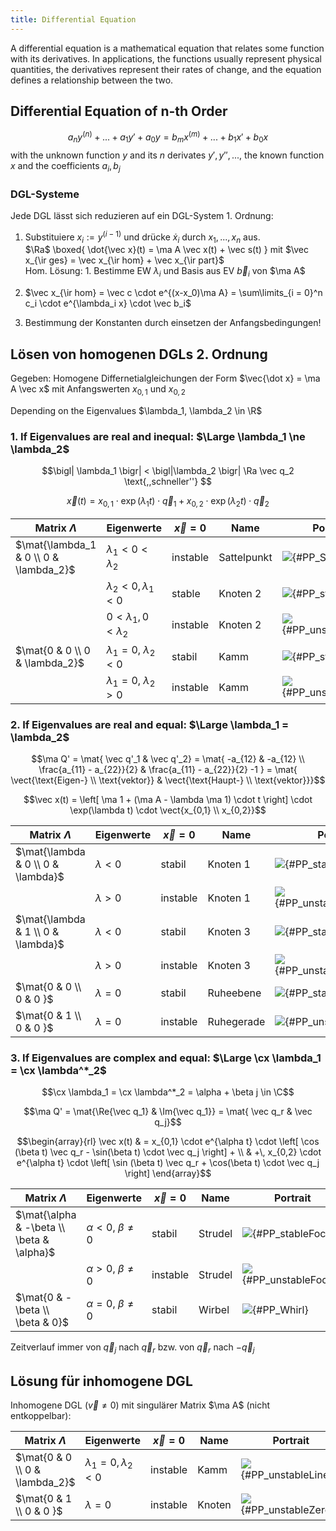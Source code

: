 ```yaml
---
title: Differential Equation
---
```


A differential equation is a mathematical equation that relates some function with its derivatives. In applications, the functions usually represent physical quantities, the derivatives represent their rates of change, and the equation defines a relationship between the two.


## Differential Equation of n-th Order 

$$a_n y^{(n)} + ... + a_1 y' + a_0 y = b_m x^{(m)} + ... + b_1 x' + b_0 x$$
with the unknown function $y$ and its $n$ derivates $y',y'',...$, the known function $x$ and the coefficients $a_i, b_j$



### DGL-Systeme
Jede DGL lässt sich reduzieren auf ein DGL-System 1. Ordnung:

1. Substituiere $x_i := y^{(i-1)}$ und drücke $\dot x_i$ durch $x_1,...,x_n$ aus.</br>
	$\Ra$ \boxed{ \dot{\vec x}(t) = \ma A \vec x(t) + \vec s(t) }  mit $\vec x_{\ir ges} = \vec x_{\ir hom} + \vec x_{\ir part}$</br>
	Hom. Lösung: 1. Bestimme EW $\lambda_i$ und Basis aus EV $\vec b_i$ von $\ma A$

2. $\vec x_{\ir hom} = \vec c \cdot e^{(x-x_0)\ma A} = \sum\limits_{i = 0}^n c_i \cdot e^{\lambda_i x} \cdot \vec b_i$

3. Bestimmung der Konstanten durch einsetzen der Anfangsbedingungen!	




## Lösen von homogenen DGLs 2. Ordnung
Gegeben: Homogene Differnetialgleichungen der Form $\vec{\dot x} =  \ma A \vec x$  mit Anfangswerten $x_{0,1}$ und $x_{0,2}$

Depending on the Eigenvalues $\lambda_1, \lambda_2 \in \R$

### 1. If Eigenvalues are real and inequal: $\Large \lambda_1 \ne \lambda_2$


$$\bigl| \lambda_1 \bigr| < \bigl|\lambda_2 \bigr|   \Ra \vec q_2 \text{,,schneller''} $$

$$\vec x(t) = x_{0,1} \cdot \exp(\lambda_1 t) \cdot \vec q_1 + x_{0,2} \cdot \exp(\lambda_2 t) \cdot \vec q_2$$


<style>.img-fluid{height: 4.5em;}</style>

| Matrix $\Lambda$ | Eigenwerte | $\vec x = 0$ | Name | Portrait |
|------------|--------|--------|--------|-----------------|
|$\mat{\lambda_1 & 0 \\ 0 & \lambda_2}$ | $\lambda_1 < 0 < \lambda_2$     | instable | Sattelpunkt | ![](dgl/PP_Sadle.svg){#PP_Sadle}        |
|                                       | $\lambda_2 < 0, \lambda_1 < 0$  | stable   | Knoten 2    | ![](dgl/PP_stableNode.svg){#PP_stableNode}   |
|                                       | $0 < \lambda_1, 0 < \lambda_2$  | instable | Knoten 2    | ![](dgl/PP_unstableNode.svg){#PP_unstableNode} |
| $\mat{0  & 0 \\ 0 & \lambda_2}$       | $\lambda_1 = 0,\ \lambda_2 < 0$ | stabil   | Kamm        | ![](dgl/PP_stableLine.svg){#PP_stableLine}   |
|                                       | $\lambda_1 = 0,\ \lambda_2 > 0$ | instable | Kamm        | ![](dgl/PP_unstableLine.svg){#PP_unstableLine} |



### 2. If Eigenvalues are real and equal: $\Large \lambda_1 = \lambda_2$


$$\ma Q' = \mat{ \vec q'_1 & \vec q'_2} = \mat{ -a_{12} & -a_{12} \\ \frac{a_{11} - a_{22}}{2} & \frac{a_{11} - a_{22}}{2} -1 } = \mat{ \vect{\text{Eigen-} \\ \text{vektor}} & \vect{\text{Haupt-} \\ \text{vektor}}}$$


$$\vec x(t) = \left[ \ma 1 + (\ma A - \lambda \ma 1) \cdot t \right] \cdot \exp(\lambda t) \cdot \vect{x_{0,1} \\ x_{0,2}}$$


| Matrix $\Lambda$ | Eigenwerte | $\vec x = 0$ | Name | Portrait|
|------------|--------|--------|--------|-----------------|
| $\mat{\lambda  & 0  \\  0  & \lambda}$ | $\lambda < 0$ | stabil   | Knoten 1   |  ![](dgl/PP_stableStarNode.svg){#PP_stableStarNode}    |
|                                        | $\lambda > 0$ | instable | Knoten 1   |  ![](dgl/PP_unstableStarNode.svg){#PP_unstableStarNode}  |
| $\mat{\lambda  & 1  \\  0  & \lambda}$ | $\lambda < 0$ | stabil   | Knoten 3   |  ![](dgl/PP_stableWhirlNode.svg){#PP_stableWhirlNode}   |
|                                        | $\lambda > 0$ | instable | Knoten 3   |  ![](dgl/PP_unstableWhirlNode.svg){#PP_unstableWhirlNode} |
| $\mat{0  & 0  \\  0  & 0 }$            | $\lambda = 0$ | stabil   | Ruheebene  |  ![](dgl/PP_stableZero.svg){#PP_stableZero}        |
| $\mat{0  & 1  \\  0  & 0 }$            | $\lambda = 0$ | instable | Ruhegerade |  ![](dgl/PP_unstableZero.svg){#PP_unstableZero} }    |



### 3. If Eigenvalues are complex and equal: $\Large \cx \lambda_1 = \cx \lambda^*_2$

$$\cx \lambda_1 = \cx \lambda^*_2 = \alpha + \beta j \in \C$$ 

$$\ma Q' = \mat{\Re{\vec q_1} & \Im{\vec q_1}} = \mat{ \vec q_r & \vec q_j}$$

$$\begin{array}{rl} \vec x(t) & = x_{0,1} \cdot e^{\alpha t} \cdot \left[ \cos (\beta t) \vec q_r - \sin(\beta t) \cdot \vec q_j \right] + \\ & +\, x_{0,2} \cdot e^{\alpha t} \cdot \left[ \sin (\beta t) \vec q_r + \cos(\beta t) \cdot \vec q_j \right] \end{array}$$


| Matrix $\Lambda$ | Eigenwerte | $\vec x = 0$ | Name | Portrait|
|------------|--------|--------|--------|-----------------|
|$\mat{\alpha  & -\beta  \\  \beta  & \alpha}$ | $\alpha < 0,\ \beta \ne 0$ | stabil   | Strudel |  ![](dgl/PP_stableFocus.svg){#PP_stableFocus} |
|                                              | $\alpha > 0,\ \beta \ne 0$ | instable | Strudel |  ![](dgl/PP_unstableFocus.svg){#PP_unstableFocus} |
|$\mat{0  & -\beta  \\  \beta  & 0}$           | $\alpha = 0,\ \beta \ne 0$ | stabil   | Wirbel  |  ![](dgl/PP_Whirl.svg){#PP_Whirl}  |

 

Zeitverlauf immer von $\vec q_j$ nach $\vec q_r$ bzw. von $\vec q_r$ nach $-\vec q_j$

## Lösung für inhomogene DGL 
Inhomogene DGL ($\vec v \ne 0$) mit singulärer Matrix $\ma A$ (nicht entkoppelbar):

| Matrix $\Lambda$ | Eigenwerte | $\vec x = 0$ | Name | Portrait|
|------------------|--------|--------|--------|--------|
| $\mat{0  & 0  \\  0  & \lambda_2}$ | $\lambda_1 = 0, \lambda_2 < 0$ | instable | Kamm   |  ![](dgl/PP_unstableLine2.svg){#PP_unstableLine2}  |
| $\mat{0  & 1  \\  0  & 0 }$        | $\lambda = 0$                  | instable | Knoten |  ![](dgl/PP_unstableZero2.svg){#PP_unstableZero2}  |



